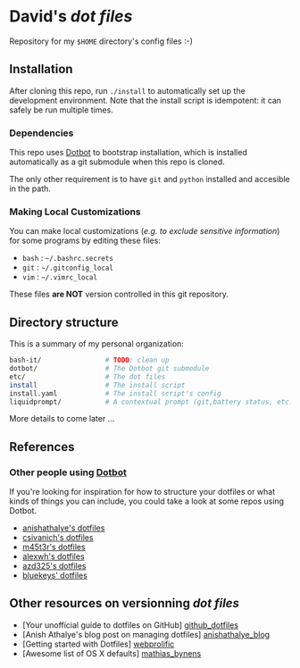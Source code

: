 # David's _dot files_
Repository for my `$HOME` directory's config files :-)


## Installation
After cloning this repo, run `./install` to automatically set up the development environment.
Note that the install script is idempotent: it can safely be run multiple times.

### Dependencies
This repo uses [Dotbot][dotbot] to bootstrap installation, which is installed automatically as a git submodule when this repo is cloned.

The only other requirement is to have `git` and `python` installed and accesible in the path.

### Making Local Customizations
You can make local customizations (_e.g. to exclude sensitive information_) for some programs by editing these files:

- `bash` : `~/.bashrc.secrets`
- `git` : `~/.gitconfig_local`
- `vim` : `~/.vimrc_local`

These files **are NOT** version controlled in this git repository.



## Directory structure
This is a summary of my personal organization:
```bash
bash-it/                # TODO: clean up
dotbot/                 # The Dotbot git submodule
etc/                    # The dot files
install                 # The install script 
install.yaml            # The install script's config
liquidprompt/           # A contextual prompt (git,battery status, etc.)
```
More details to come later ...


## References

### Other people using [Dotbot][dotbot]

If you're looking for inspiration for how to structure your dotfiles or what kinds of things you can include, you could take a look at some repos using Dotbot.

- [anishathalye's dotfiles][anishathalye_dotfiles]
- [csivanich's dotfiles][csivanich_dotfiles]
- [m45t3r's dotfiles][m45t3r_dotfiles]
- [alexwh's dotfiles][alexwh_dotfiles]
- [azd325's dotfiles][azd325_dotfiles]
- [bluekeys' dotfiles][bluekeys_dotfiles]


## Other resources on versionning _dot files_
- [Your unofficial guide to dotfiles on GitHub] [github_dotfiles]
- [Anish Athalye's blog post on managing dotfiles] [anishathalye_blog]
- [Getting started with Dotfiles] [webprolific]
- [Awesome list of OS X defaults] [mathias_bynens]


[dotbot]: https://github.com/anishathalye/dotbot
[fork]: https://github.com/anishathalye/dotfiles_template/fork
[anishathalye_dotfiles]: https://github.com/anishathalye/dotfiles
[csivanich_dotfiles]: https://github.com/csivanich/dotfiles
[m45t3r_dotfiles]: https://github.com/m45t3r/dotfiles
[alexwh_dotfiles]: https://github.com/alexwh/dotfiles
[azd325_dotfiles]: https://github.com/Azd325/dotfiles
[bluekeys_dotfiles]: https://github.com/bluekeys/.dotfiles
[github_dotfiles]: https://dotfiles.github.io/
[anishathalye_blog]:  http://www.anishathalye.com/2014/08/03/managing-your-dotfiles/
[webprolific]: https://medium.com/@webprolific/getting-started-with-dotfiles-43c3602fd789
[mathias_bynens]: https://github.com/mathiasbynens/dotfiles
